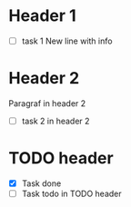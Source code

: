 # Header 1
- [ ] task 1
New line with info

# Header 2
Paragraf in header 2
- [ ] task 2 in header 2

# TODO header
- [X] Task done
- [ ] Task todo in TODO header

